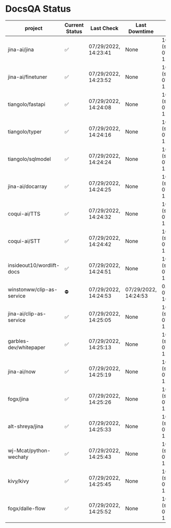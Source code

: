 # DocsQA Status

|         project         |Current Status|     Last Check     |   Last Downtime    |              % Uptime              |
|-------------------------|--------------|--------------------|--------------------|------------------------------------|
|jina-ai/jina             |✅            |07/29/2022, 14:23:41|None                |100.000 (since 07/27/2022, 12:11:57)|
|jina-ai/finetuner        |✅            |07/29/2022, 14:23:52|None                |100.000 (since 07/27/2022, 12:11:57)|
|tiangolo/fastapi         |✅            |07/29/2022, 14:24:08|None                |100.000 (since 07/27/2022, 12:11:57)|
|tiangolo/typer           |✅            |07/29/2022, 14:24:16|None                |100.000 (since 07/27/2022, 12:11:57)|
|tiangolo/sqlmodel        |✅            |07/29/2022, 14:24:24|None                |100.000 (since 07/27/2022, 12:11:57)|
|jina-ai/docarray         |✅            |07/29/2022, 14:24:25|None                |100.000 (since 07/27/2022, 12:11:57)|
|coqui-ai/TTS             |✅            |07/29/2022, 14:24:32|None                |100.000 (since 07/27/2022, 12:11:57)|
|coqui-ai/STT             |✅            |07/29/2022, 14:24:42|None                |100.000 (since 07/27/2022, 12:11:57)|
|insideout10/wordlift-docs|✅            |07/29/2022, 14:24:51|None                |100.000 (since 07/27/2022, 12:11:57)|
|winstonww/clip-as-service|⛔️           |07/29/2022, 14:24:53|07/29/2022, 14:24:53|0.000 (since 07/29/2022, 10:31:17)  |
|jina-ai/clip-as-service  |✅            |07/29/2022, 14:25:05|None                |100.000 (since 07/27/2022, 12:11:57)|
|garbles-dev/whitepaper   |✅            |07/29/2022, 14:25:13|None                |100.000 (since 07/27/2022, 12:11:57)|
|jina-ai/now              |✅            |07/29/2022, 14:25:19|None                |100.000 (since 07/27/2022, 12:11:57)|
|fogx/jina                |✅            |07/29/2022, 14:25:26|None                |100.000 (since 07/27/2022, 12:11:57)|
|alt-shreya/jina          |✅            |07/29/2022, 14:25:33|None                |100.000 (since 07/27/2022, 12:11:57)|
|wj-Mcat/python-wechaty   |✅            |07/29/2022, 14:25:43|None                |100.000 (since 07/27/2022, 12:11:57)|
|kivy/kivy                |✅            |07/29/2022, 14:25:45|None                |100.000 (since 07/27/2022, 12:11:57)|
|fogx/dalle-flow          |✅            |07/29/2022, 14:25:52|None                |100.000 (since 07/27/2022, 12:11:57)|
